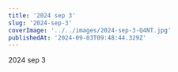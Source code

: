 ```yaml
---
title: '2024 sep 3'
slug: '2024-sep-3'
coverImage: '../../images/2024-sep-3-Q4NT.jpg'
publishedAt: '2024-09-03T09:48:44.329Z'
---
```


2024 sep 3